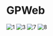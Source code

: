 # GPWeb
![1](https://github.com/CristianH577/GPWeb/assets/115647939/30a5a4d2-3f28-4e26-83db-f173ebc0a959)
![3](https://github.com/CristianH577/GPWeb/assets/115647939/3508760f-418c-42ba-93a0-8557f6781902)
![7](https://github.com/CristianH577/GPWeb/assets/115647939/0ea3fbe7-1c69-4d30-bd30-38f9370a558b)
![8](https://github.com/CristianH577/GPWeb/assets/115647939/b98fb502-256b-41a2-9191-a8bee7411e47)
